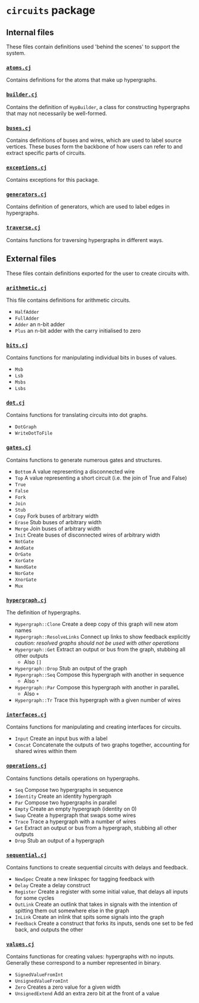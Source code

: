# `circuits` package

## Internal files

These files contain definitions used 'behind the scenes' to support the system.

### [`atoms.cj`](atoms.cj)

Contains definitions for the atoms that make up hypergraphs.

### [`builder.cj`](builder.cj)

Contains the definition of `HypBuilder`, a class for constructing hypergraphs that may not necessarily be well-formed.

### [`buses.cj`](buses.cj)

Contains definitions of buses and wires, which are used to label source vertices.
These buses form the backbone of how users can refer to and extract specific parts of circuits.

### [`exceptions.cj`](exceptions.cj)

Contains exceptions for this package.

### [`generators.cj`](generators.cj)

Contains definition of generators, which are used to label edges in hypergraphs.

### [`traverse.cj`](traverse.cj)

Contains functions for traversing hypergraphs in different ways.

## External files

These files contain definitions exported for the user to create circuits with.

### [`arithmetic.cj`](arithmetic.cj)

This file contains definitions for arithmetic circuits.

* `HalfAdder`
* `FullAdder`
* `Adder` an n-bit adder
* `Plus` an n-bit adder with the carry initialised to zero

### [`bits.cj`](bits.cj)

Contains functions for manipulating individual bits in buses of values.

* `Msb`
* `Lsb`
* `Msbs`
* `Lsbs`

### [`dot.cj`](dot.cj)

Contains functions for translating circuits into dot graphs.

* `DotGraph`
* `WriteDotToFile`

### [`gates.cj`](gates.cj)

Contains functions to generate numerous gates and structures.

* `Bottom` A value representing a disconnected wire
* `Top` A value representing a short circuit (i.e. the join of True and False)
* `True`
* `False`
* `Fork`
* `Join`
* `Stub`
* `Copy` Fork buses of arbitrary width
* `Erase` Stub buses of arbitrary width
* `Merge` Join buses of arbitrary width
* `Init` Create buses of disconnected wires of arbitrary width
* `NotGate`
* `AndGate`
* `OrGate`
* `XorGate`
* `NandGate`
* `NorGate`
* `XnorGate`
* `Mux`

### [`hypergraph.cj`](hypergraph.cj)

The definition of hypergraphs.

* `Hypergraph::Clone` Create a deep copy of this graph will new atom names
* `Hypergraph::ResolveLinks` Connect up links to show feedback explicitly *caution: resolved graphs should not be used with other operations*
* `Hypergraph::Get` Extract an output or bus from the graph, stubbing all other outputs
  * Also `[]`
* `Hypergraph::Drop` Stub an output of the graph
* `Hypergraph::Seq` Compose this hypergraph with another in sequence
  * Also `*`
* `Hypergraph::Par` Compose this hypergraph with another in paralleL
  * Also `+`
* `Hypergraph::Tr` Trace this hypergraph with a given number of wires

### [`interfaces.cj`](interfaces.cj)

Contains functions for manipulating and creating interfaces for circuits.

* `Input` Create an input bus with a label
* `Concat` Concatenate the outputs of two graphs together, accounting for shared wires within them

### [`operations.cj`](operations.cj)

Contains functions details operations on hypergraphs.

* `Seq` Compose two hypergraphs in sequence
* `Identity` Create an identity hypergraph
* `Par` Compose two hypergraphs in parallel
* `Empty` Create an empty hypergraph (identity on 0)
* `Swap` Create a hypergraph that swaps some wires
* `Trace` Trace a hypergraph with a number of wires
* `Get` Extract an output or bus from a hypergraph, stubbing all other outputs
* `Drop` Stub an output of a hypergraph

### [`sequential.cj`](sequential.cj)

Contains functions to create sequential circuits with delays and feedback.

* `NewSpec` Create a new linkspec for tagging feedback with
* `Delay` Create a delay construct
* `Register` Create a register with some initial value, that delays all inputs for some cycles
* `OutLink` Create an outlink that takes in signals with the intention of spitting them out somewhere else in the graph
* `InLink` Create an inlink that spits some signals into the graph
* `Feedback` Create a construct that forks its inputs, sends one set to be fed back, and outputs the other

### [`values.cj`](values.cj)

Contains functionas for creating values: hypergraphs with no inputs. Generally these correspond to a number represented in binary.

* `SignedValueFromInt`
* `UnsignedValueFromInt`
* `Zero` Creates a zero value for a given width
* `UnsignedExtend` Add an extra zero bit at the front of a value